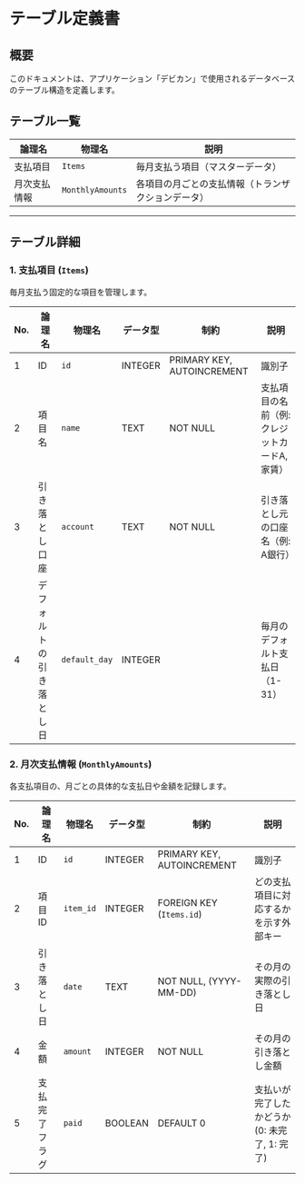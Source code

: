# テーブル定義書

## 概要

このドキュメントは、アプリケーション「デビカン」で使用されるデータベースのテーブル構造を定義します。

## テーブル一覧

| 論理名         | 物理名         | 説明                                   |
| -------------- | -------------- | -------------------------------------- |
| 支払項目       | `Items`          | 毎月支払う項目（マスターデータ）       |
| 月次支払情報   | `MonthlyAmounts` | 各項目の月ごとの支払情報（トランザクションデータ） |

---

## テーブル詳細

### 1. 支払項目 (`Items`)

毎月支払う固定的な項目を管理します。

| No. | 論理名               | 物理名        | データ型 | 制約                  | 説明                                         |
| --- | -------------------- | ------------- | -------- | --------------------- | -------------------------------------------- |
| 1   | ID                   | `id`          | INTEGER  | PRIMARY KEY, AUTOINCREMENT | 識別子                                       |
| 2   | 項目名               | `name`        | TEXT     | NOT NULL              | 支払項目の名前（例: クレジットカードA, 家賃）  |
| 3   | 引き落とし口座       | `account`     | TEXT     | NOT NULL              | 引き落とし元の口座名（例: A銀行）            |
| 4   | デフォルトの引き落とし日 | `default_day` | INTEGER  |                       | 毎月のデフォルト支払日（1-31）               |

### 2. 月次支払情報 (`MonthlyAmounts`)

各支払項目の、月ごとの具体的な支払日や金額を記録します。

| No. | 論理名         | 物理名      | データ型 | 制約                               | 説明                                         |
| --- | -------------- | ----------- | -------- | ---------------------------------- | -------------------------------------------- |
| 1   | ID             | `id`        | INTEGER  | PRIMARY KEY, AUTOINCREMENT       | 識別子                                       |
| 2   | 項目ID         | `item_id`   | INTEGER  | FOREIGN KEY (`Items.id`)           | どの支払項目に対応するかを示す外部キー       |
| 3   | 引き落とし日   | `date`      | TEXT     | NOT NULL, (YYYY-MM-DD)             | その月の実際の引き落とし日                   |
| 4   | 金額           | `amount`    | INTEGER  | NOT NULL                           | その月の引き落とし金額                       |
| 5   | 支払完了フラグ | `paid`      | BOOLEAN  | DEFAULT 0                          | 支払いが完了したかどうか (0: 未完了, 1: 完了) |

